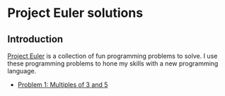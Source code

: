 # Project Euler solutions

## Introduction

[Project Euler](https://projecteuler.net) is a collection of fun programming problems to solve. I use
these programming problems to hone my skills with a new programming language.

- [Problem 1: Multiples of 3 and 5](./problem-1/README.md)

